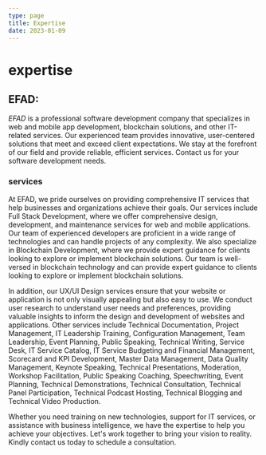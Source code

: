 ```yaml
---
type: page
title: Expertise
date: 2023-01-09
---
```


# expertise


## EFAD: 

*EFAD* is a professional software development company that specializes in web and mobile app development, blockchain solutions, and other IT-related services. Our experienced team provides innovative, user-centered solutions that meet and exceed client expectations. We stay at the forefront of our field and provide reliable, efficient services. Contact us for your software development needs.

### services

At EFAD, we pride ourselves on providing comprehensive IT services that help businesses and organizations achieve their goals. Our services include Full Stack Development, where we offer comprehensive design, development, and maintenance services for web and mobile applications. Our team of experienced developers are proficient in a wide range of technologies and can handle projects of any complexity. We also specialize in Blockchain Development, where we provide expert guidance for clients looking to explore or implement blockchain solutions. Our team is well-versed in blockchain technology and can provide expert guidance to clients looking to explore or implement blockchain solutions. 

In addition, our UX/UI Design services ensure that your website or application is not only visually appealing but also easy to use. We conduct user research to understand user needs and preferences, providing valuable insights to inform the design and development of websites and applications. Other services include Technical Documentation, Project Management, IT Leadership Training, Configuration Management, Team Leadership, Event Planning, Public Speaking, Technical Writing, Service Desk, IT Service Catalog, IT Service Budgeting and Financial Management, Scorecard and KPI Development, Master Data Management, Data Quality Management, Keynote Speaking, Technical Presentations, Moderation, Workshop Facilitation, Public Speaking Coaching, Speechwriting, Event Planning, Technical Demonstrations, Technical Consultation, Technical Panel Participation, Technical Podcast Hosting, Technical Blogging and Technical Video Production. 

Whether you need training on new technologies, support for IT services, or assistance with business intelligence, we have the expertise to help you achieve your objectives. Let's work together to bring your vision to reality. Kindly contact us today to schedule a consultation.



